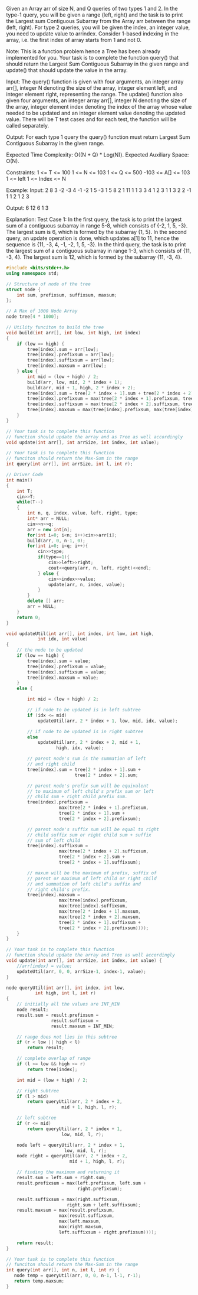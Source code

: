 Given an Array arr of size N, and Q queries of two types 1 and 2. In the type-1 query, you will be given a range (left, right) and the task is to print the Largest sum Contiguous Subarray from the Array arr between the range (left, right). For type 2 queries, you will be given the index, an integer value, you need to update value to arrindex. Consider 1-based indexing in the array, i.e. the first index of array starts from 1 and not 0.

Note: This is a function problem hence a Tree has been already implemented for you. Your task is to complete the function query() that should return the Largest Sum Contiguous Subarray in the given range and update() that should update the value in the array.

Input:
The query() function is given with four arguments, an integer array arr[], integer N denoting the size of the array, integer element left, and integer element right, representing the range.
The update() function also given four arguments, an integer array arr[], integer N denoting the size of the array, integer element index denoting the index of the array whose value needed to be updated and an integer element value denoting the updated value.
There will be T test cases and for each test, the function will be called separately.

Output:
For each type 1 query the query() function must return Largest Sum Contiguous Subarray in the given range.

Expected Time Complexity: O((N + Q) \* Log(N)).
Expected Auxiliary Space: O(N).

Constraints:
1 <= T <= 100
1 <= N <= 103
1 <= Q <= 500
-103 <= A[] <= 103
1 <= left 1 <= Index <= N

Example:
Input:
2
8 3
-2 -3 4 -1 -2 1 5 -3
1 5 8
2 1 11
1 1 3
3 4
1 2 3
1 1 3
2 2 -1
1 1 2
1 2 3

Output:
6
12
6
1
3

Explanation:
Test Case 1:
In the first query, the task is to print the largest sum of a contiguous subarray in range 5-8, which consists of {-2, 1, 5, -3}. The largest sum is 6, which is formed by the subarray {1, 5}. In the second query, an update operation is done, which updates a[1] to 11, hence the sequence is {11, -3, 4, -1, -2, 1, 5, -3}. In the third query, the task is to print the largest sum of a contiguous subarray in range 1-3, which consists of {11, -3, 4}. The largest sum is 12, which is formed by the subarray {11, -3, 4}.

```c++
#include <bits/stdc++.h>
using namespace std;

// Structure of node of the tree
struct node {
	int sum, prefixsum, suffixsum, maxsum;
};

// A Max of 1000 Node Array
node tree[4 * 1000];

// Utility funciton to build the tree
void build(int arr[], int low, int high, int index)
{
	if (low == high) {
		tree[index].sum = arr[low];
		tree[index].prefixsum = arr[low];
		tree[index].suffixsum = arr[low];
		tree[index].maxsum = arr[low];
	} else {
		int mid = (low + high) / 2;
		build(arr, low, mid, 2 * index + 1);
		build(arr, mid + 1, high, 2 * index + 2);
		tree[index].sum = tree[2 * index + 1].sum + tree[2 * index + 2].sum;
		tree[index].prefixsum = max(tree[2 * index + 1].prefixsum, tree[2 * index + 1].sum + tree[2 * index + 2].prefixsum);
		tree[index].suffixsum = max(tree[2 * index + 2].suffixsum, tree[2 * index + 2].sum + tree[2 * index + 1].suffixsum);
		tree[index].maxsum = max(tree[index].prefixsum, max(tree[index].suffixsum, max(tree[2 * index + 1].maxsum, max(tree[2 * index + 2].maxsum,tree[2 * index + 1].suffixsum + tree[2 * index + 2].prefixsum))));
	}
}

// Your task is to complete this function
// function should update the array and as Tree as well accordingly
void update(int arr[], int arrSize, int index, int value);

// Your task is to complete this function
// funciton should return the Max-Sum in the range
int query(int arr[], int arrSize, int l, int r);

// Driver Code
int main()
{
	int T;
	cin>>T;
	while(T--)
	{
	    int n, q, index, value, left, right, type;
	    int* arr = NULL;
	    cin>>n>>q;
	    arr = new int[n];
	    for(int i=0; i<n; i++)cin>>arr[i];
	    build(arr, 0, n-1, 0);
	    for(int i=0; i<q; i++){
	        cin>>type;
	        if(type==1){
	            cin>>left>>right;
	            cout<<query(arr, n, left, right)<<endl;
	        } else {
	            cin>>index>>value;
	            update(arr, n, index, value);
	        }
	    }
	    delete [] arr;
	    arr = NULL;
	}
	return 0;
}

void updateUtil(int arr[], int index, int low, int high,
            int idx, int value)
{
    // the node to be updated
    if (low == high) {
        tree[index].sum = value;
        tree[index].prefixsum = value;
        tree[index].suffixsum = value;
        tree[index].maxsum = value;
    }
    else {

        int mid = (low + high) / 2;

        // if node to be updated is in left subtree
        if (idx <= mid)
            updateUtil(arr, 2 * index + 1, low, mid, idx, value);

        // if node to be updated is in right subtree
        else
            updateUtil(arr, 2 * index + 2, mid + 1,
                   high, idx, value);

        // parent node's sum is the summation of left
        // and right child
        tree[index].sum = tree[2 * index + 1].sum +
                          tree[2 * index + 2].sum;

        // parent node's prefix sum will be equivalent
        // to maximum of left child's prefix sum or left
        // child sum + right child prefix sum.
        tree[index].prefixsum =
                    max(tree[2 * index + 1].prefixsum,
                    tree[2 * index + 1].sum +
                    tree[2 * index + 2].prefixsum);

        // parent node's suffix sum will be equal to right
        // child suffix sum or right child sum + suffix
        // sum of left child
        tree[index].suffixsum =
                    max(tree[2 * index + 2].suffixsum,
                    tree[2 * index + 2].sum +
                    tree[2 * index + 1].suffixsum);

        // maxum will be the maximum of prefix, suffix of
        // parent or maximum of left child or right child
        // and summation of left child's suffix and
        // right child's prefix.
        tree[index].maxsum =
                    max(tree[index].prefixsum,
                    max(tree[index].suffixsum,
                    max(tree[2 * index + 1].maxsum,
                    max(tree[2 * index + 2].maxsum,
                    tree[2 * index + 1].suffixsum +
                    tree[2 * index + 2].prefixsum))));
    }
}

// Your task is to complete this function
// function should update the array and Tree as well accordingly
void update(int arr[], int arrSize, int index, int value) {
    //arr[index] = value;
    updateUtil(arr, 0, 0, arrSize-1, index-1, value);
}

node queryUtil(int arr[], int index, int low,
           int high, int l, int r)
{
    // initially all the values are INT_MIN
    node result;
    result.sum = result.prefixsum =
                 result.suffixsum =
                 result.maxsum = INT_MIN;

    // range does not lies in this subtree
    if (r < low || high < l)
        return result;

    // complete overlap of range
    if (l <= low && high <= r)
        return tree[index];

    int mid = (low + high) / 2;

    // right subtree
    if (l > mid)
        return queryUtil(arr, 2 * index + 2,
                     mid + 1, high, l, r);

    // left subtree
    if (r <= mid)
        return queryUtil(arr, 2 * index + 1,
                     low, mid, l, r);

    node left = queryUtil(arr, 2 * index + 1,
                      low, mid, l, r);
    node right = queryUtil(arr, 2 * index + 2,
                        mid + 1, high, l, r);

    // finding the maximum and returning it
    result.sum = left.sum + right.sum;
    result.prefixsum = max(left.prefixsum, left.sum +
                           right.prefixsum);

    result.suffixsum = max(right.suffixsum,
                       right.sum + left.suffixsum);
    result.maxsum = max(result.prefixsum,
                    max(result.suffixsum,
                    max(left.maxsum,
                    max(right.maxsum,
                    left.suffixsum + right.prefixsum))));

    return result;
}

// Your task is to complete this function
// funciton should return the Max-Sum in the range
int query(int arr[], int n, int l, int r) {
   node temp = queryUtil(arr, 0, 0, n-1, l-1, r-1);
   return temp.maxsum;
}

```
